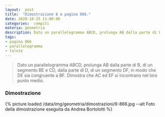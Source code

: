 ```yaml
---
layout:  post
title:  "Dimostrazione 6 a pagina 866."
date: 2020-10-25 11:00:00
categories:  compiti
materia: geometria
description: Dato un parallelogramma ABCD, prolunga AB dalla parte di B, di un segmento BE e CD, dalla parte di D, di un segmento DF. DE = EF Dimostra che AC ed EF si incontrano nel loro punto medio.
tags:
- pagina 866
- parallelogramma
- talete
---
```


> Dato un parallelogramma ABCD, prolunga AB dalla parte di B, di un segmento BE e CD, dalla parte di D, di un segmento DF, in modo che DE sia congruente a BF. Dimostra che AC ed EF si incontrano nel loro punto medio.

### Dimostrazione

{% picture loaded /data/img/geometria/dimostrazioni/6-866.jpg --alt Foto della dimostrazione eseguita da Andrea Bortolotti %}


